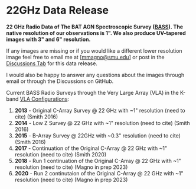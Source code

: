 # 22GHz Data Release 
**22 GHz Radio Data of The BAT AGN Spectroscopic Survey ([BASS](https://www.bass-survey.com/)). The native resolution of our observations is 1". We also produce UV-tapered images with 3" and 6" resolution.**

If any images are missing or if you would like a different lower resolution image feel free to email me at [mmagno@smu.edu] or post in the [Discussions Tab](https://github.com/maconmagno/22GHz/discussions) for this data release. 

I would also be happy to answer any questions about the images through email or through the Discussions on GitHub. 

Current BASS Radio Surveys through the Very Large Array (VLA) in the K-band [VLA Configurations](https://science.nrao.edu/facilities/vla/docs/manuals/oss/performance/resolution): 
  1. **2013** - Original C-Array Survey @ 22 GHz with ~1" resolution                    (need to cite) (Smith 2016)
  2. **2014** - Low Z Survey @ 22 GHz with ~1" resolution                               (need to cite) (Smith 2016)
  3. **2015** - B-Array Survey @ 22GHz with ~0.3" resolution                           (need to cite) (Smith 2016)
  4. **2017** - Continuation of the Original C-Array @ 22 GHz with ~1" resolution       (need to cite) (Smith 2020)
  5. **2018** - Run 1 continuation of the Original C-Array @ 22 GHz with ~1" resolution (need to cite) (Magno in prep 2023)
  6. **2020** - Run 2 continutaion of the Original C-Array @ 22 GHz with ~1" resolution (need to cite) (Magno in prep 2023)
